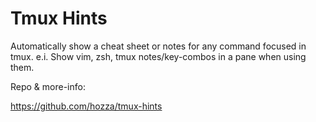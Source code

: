 # Tmux Hints

Automatically show a cheat sheet or notes for any command focused in tmux. e.i. Show vim, zsh, tmux notes/key-combos in a pane when using them.

Repo & more-info:

https://github.com/hozza/tmux-hints
